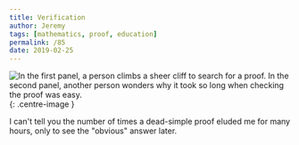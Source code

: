 ```yaml
---
title: Verification
author: Jeremy
tags: [mathematics, proof, education]
permalink: /85
date: 2019-02-25
---
```


![In the first panel, a person climbs a sheer cliff to search for a proof. In the second panel, another person wonders why it took so long when checking the proof was easy.](https://res.cloudinary.com/dh3hm8pb7/image/upload/c_scale,q_auto:best/v1535842782/Handwaving/Published/Verification.png){: .centre-image }

I can't tell you the number of times a dead-simple proof eluded me for many hours, only to see the "obvious" answer later.